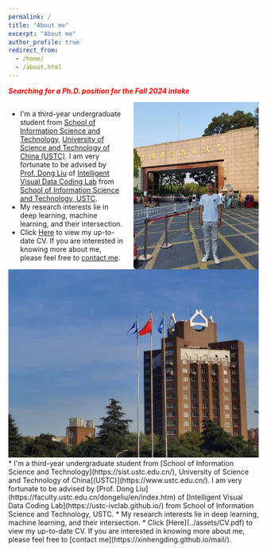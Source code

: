 ```yaml
---
permalink: /
title: "About me"
excerpt: "About me"
author_profile: true
redirect_from: 
  - /home/
  - /about.html
---
```


<p style="color: red; font-weight: bold; font-style: italic;">Searching for a Ph.D. position for the Fall 2024 intake</p>


<div style="display: flex; align-items: center;">
    <div style="text-align: left;">
        <ul>
            <li>I'm a third-year undergraduate student from
                <a href="https://sist.ustc.edu.cn/">School of Information Science and Technology</a>,
                <a href="https://www.ustc.edu.cn/">University of Science and Technology of China (USTC)</a>.
                I am very fortunate to be advised by
                <a href="https://faculty.ustc.edu.cn/dongeliu/en/index.htm">Prof. Dong Liu</a>
                of
                <a href="https://ustc-ivclab.github.io/">Intelligent Visual Data Coding Lab</a>
                from
                <a href="https://sist.ustc.edu.cn/">School of Information Science and Technology, USTC</a>.</li>
            <li>My research interests lie in deep learning, machine learning, and their intersection.</li>
            <li>Click <a href="../assets/CV.pdf" target="_self">Here</a> to view my up-to-date CV. If you are interested in knowing more about me, please feel free to <a href="https://xinhengding.github.io/mail/" target="_self">contact me</a>.</li>
        </ul>
    </div>
    <img src="../images/东门门口.jpg" alt="Image" style="float: right; width: 50%; max-width: 600px; height: auto; max-height: 1000px; margin-left: 20px;">
</div>


<img src="../images/USTC.jpg" alt="USTC Campus">
* I'm a third-year undergraduate student from [School of Information Science and Technology](https://sist.ustc.edu.cn/), University of Science and Technology of China[(USTC)](https://www.ustc.edu.cn/). I am very fortunate to be advised by [Prof. Dong Liu](https://faculty.ustc.edu.cn/dongeliu/en/index.htm) of [Intelligent Visual Data Coding Lab](https://ustc-ivclab.github.io/) from School of Information Science and Technology, USTC.
* My research interests lie in deep learning, machine learning, and their intersection.
* Click [Here](../assets/CV.pdf) to view my up-to-date CV. If you are interested in knowing more about me, please feel free to [contact me](https://xinhengding.github.io/mail/).


<!--[Email](mailto:dxh3382@mail.ustc.edu.cn) / [Github](https://github.com/XinhengDing) / [Wechat](../images/wechat.jpg) -->
